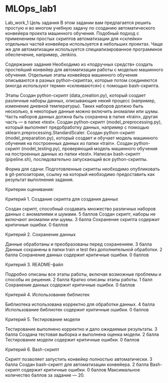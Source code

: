 # MLOps_lab1

Lab_work_1
Цель задания
В этом задании вам предлагается решить простую и во многом учебную задачу по созданию автоматического конвейера проекта машинного обучения. Подобный подход с применением простых скриптов автоматизации для «склейки» отдельных частей конвейера используется в небольших проектах. Чаще же для автоматизации используется специализированное программное обеспечение, например, Jenkins.


Содержание задания
Необходимо из «подручных средств» создать простейший конвейер для автоматизации работы с моделью машинного обучения. Отдельные этапы конвейера машинного обучения описываются в разных python–скриптах, которые потом соединяются (иногда используют термин «склеиваются») с помощью bash-скрипта.


Этапы
Создан python-скрипт (data_creation.py), который создает различные наборы данных, описывающие некий процесс (например, изменение дневной температуры). Таких наборов должно быть несколько, в некоторые данные можно включить аномалии или шумы. Часть наборов данных должна быть сохранена в папке «train», другая часть — в папке «test».
Создан python-скрипт (model_preprocessing.py), который выполняет предобработку данных, например с помощью sklearn.preprocessing.StandardScaler.
Создан python-скрипт (model_preparation.py), который создает и обучает модель машинного обучения на построенных данных из папки «train».
Создан python-скрипт (model_testing.py), проверяющий модель машинного обучения на построенных данных из папки «test».
Написан bash-скрипт (pipeline.sh), последовательно запускающий все python-скрипты.

Форма для сдачи:
Подготовленные скрипты необходимо опубликовать в git-репозитории, ссылку на который необходимо предоставить как результат выполнения задания.

Критерии оценивания:

Критерий 1. Создание скрипта для создания данных

Создан скрипт, способный создавать множество различных наборов данных с аномалиями и шумами.	5 баллов
Создан скрипт, наборы не включают аномалии или шумы.	3 балла
Сохранение скрипта содержит критичные ошибки.	0 баллов

Критерий 2. Сохранение данных

Данные обработаны и преобразованы перед сохранением.	3 балла
Данные сохранены в папки train и test без дополнительной обработки.	2 балла
Сохранение данных содержит критичные ошибки.	0 баллов

Критерий 3. README-файл

Подробно описаны все этапы работы, включая возможные проблемы и способы их решения.	2 балла
Кратко описаны этапы работы.	1 балл
Сохранение данных содержит критичные ошибки.	0 баллов

Критерий 4. Использование библиотек

Библиотека использована корректно для обработки данных.	4 балла
Использование библиотек содержит критичные ошибки.	0 баллов

Критерий 5. Тестирование модели

Тестирование выполнено корректно и дало ожидаемые результаты.	3 балла
Создана тестовая выборка и выполнена оценка модели.	2 балла
Тестирование модели содержит критичные ошибки.	0 баллов

Критерий 6. Bash-скрипт

Скрипт позволяет запустить конвейер полностью автоматически.	3 балла
Создан bash-скрипт для автоматизации конвейера.	2 балла
Bash-скрипт содержит критичные ошибки.	0 баллов
Максимальное количество баллов за задание — 20.
